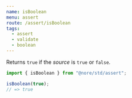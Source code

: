 ```yaml
---
name: isBoolean
menu: assert
route: /assert/isBoolean
tags:
  - assert
  - validate
  - boolean
---
```


Returns `true` if the _source_ is `true` or `false`.

```js
import { isBoolean } from "@nore/std/assert";

isBoolean(true);
// => true
```
